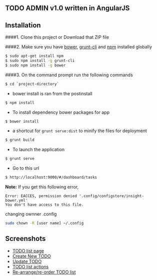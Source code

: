 ## TODO ADMIN v1.0 written in AngularJS

## Installation
####1. Clone this project or Download that ZIP file

####2.  Make sure you have [bower](http://bower.io/), [grunt-cli](https://www.npmjs.com/package/grunt-cli) and  [npm](https://www.npmjs.org/) installed globally
 
 
```sh
$ sudo apt-get install npm
$ sudo npm install -g grunt-cli
$ sudo npm install -g bower
```
####3. On the command prompt run the following commands

```sh
$ cd `project-directory`
```
- bower install is ran from the postinstall
```sh
$ npm install 
```

- To install dependency bower packages for app

```sh
$ bower install
```

- a shortcut for `grunt serve:dist` to minify the files for deployment

```sh
$ grunt build
```

- To launch the application
```sh
$ grunt serve
```

- Go to this url
```sh
$ http://localhost:9000/#/dashboard/tasks
```

**Note:**
If you get this following error, 
```text
Error: EACCES, permission denied '.config/configstore/insight-bower.yml'
You don't have access to this file.
```
changing ownner .config

```sh
sudo chown -R [user name] ~/.config
```


## Screenshots

- [TODO list page](https://www.dropbox.com/s/uotgrv29o7j9sb8/Screen%20Shot%202018-07-12%20at%2011.47.13%20pm.png?dl=0)
- [Create New TODO](https://www.dropbox.com/s/ectz9a54gcdna3r/Screen%20Shot%202018-07-12%20at%2011.47.37%20pm.png?dl=0)
- [Update TODO](https://www.dropbox.com/s/pkytu4dluvb2h9n/Screen%20Shot%202018-07-12%20at%2011.48.19%20pm.png?dl=0)
- [TODO list actions](https://www.dropbox.com/s/8hcdef1z9twt0o8/Screen%20Shot%202018-07-12%20at%2011.48.41%20pm.png?dl=0)
- [Re-arrange/re-order TODO list](https://www.dropbox.com/s/np6fozch8zd7srl/Screen%20Shot%202018-07-13%20at%2012.01.43%20am.png?dl=0)

